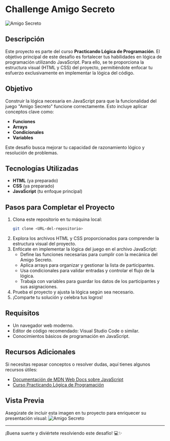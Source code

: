 # Challenge Amigo Secreto

![Amigo Secreto](https://cdn1.gnarususercontent.com.br/6/409216/3ac446bc-bb20-4fbf-95a4-0a21c7abd066.png)

## Descripción

Este proyecto es parte del curso **Practicando Lógica de Programación**. El objetivo principal de este desafío es fortalecer tus habilidades en lógica de programación utilizando JavaScript. Para ello, se te proporciona la estructura visual (HTML y CSS) del proyecto, permitiéndote enfocar tu esfuerzo exclusivamente en implementar la lógica del código.

## Objetivo

Construir la lógica necesaria en JavaScript para que la funcionalidad del juego "Amigo Secreto" funcione correctamente. Esto incluye aplicar conceptos clave como:
- **Funciones**
- **Arrays**
- **Condicionales**
- **Variables**

Este desafío busca mejorar tu capacidad de razonamiento lógico y resolución de problemas.

## Tecnologías Utilizadas

- **HTML** (ya preparado)
- **CSS** (ya preparado)
- **JavaScript** (tu enfoque principal)

## Pasos para Completar el Proyecto

1. Clona este repositorio en tu máquina local:
    ```bash
    git clone <URL-del-repositorio>
    ```
2. Explora los archivos HTML y CSS proporcionados para comprender la estructura visual del proyecto.
3. Enfócate en implementar la lógica del juego en el archivo JavaScript:
   - Define las funciones necesarias para cumplir con la mecánica del Amigo Secreto.
   - Aplica arrays para organizar y gestionar la lista de participantes.
   - Usa condicionales para validar entradas y controlar el flujo de la lógica.
   - Trabaja con variables para guardar los datos de los participantes y sus asignaciones.
4. Prueba el proyecto y ajusta la lógica según sea necesario.
5. ¡Comparte tu solución y celebra tus logros!

## Requisitos

- Un navegador web moderno.
- Editor de código recomendado: Visual Studio Code o similar.
- Conocimientos básicos de programación en JavaScript.

## Recursos Adicionales

Si necesitas repasar conceptos o resolver dudas, aquí tienes algunos recursos útiles:
- [Documentación de MDN Web Docs sobre JavaScript](https://developer.mozilla.org/es/docs/Web/JavaScript)
- [Curso Practicando Lógica de Programación](#)

## Vista Previa

Asegúrate de incluir esta imagen en tu proyecto para enriquecer su presentación visual:
![Amigo Secreto](https://cdn1.gnarususercontent.com.br/6/409216/3ac446bc-bb20-4fbf-95a4-0a21c7abd066.png)

---

¡Buena suerte y diviértete resolviendo este desafío! 💻✨
